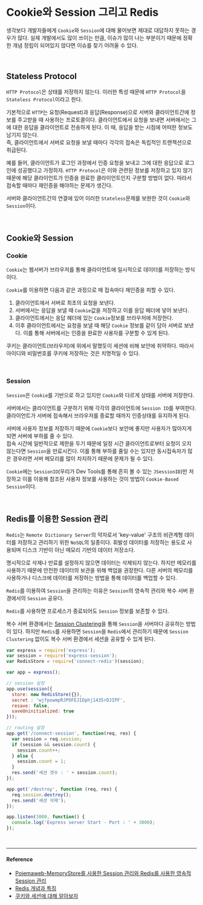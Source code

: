 # Cookie와 Session 그리고 Redis

생각보다 개발자들에게 `Cookie`와 `Session`에 대해 물어보면 제대로 대답하지 못하는 경우가 많다. 실제 개발에서도 많이 쓰이는 만큼, 이슈가 많이 나는 부분이기 때문에 정확한 개념 정립이 되어있지 않다면 이슈를 찾기 어려울 수 있다.

<br/>

## Stateless Protocol

`HTTP Protocol`은 상태를 저장하지 않는다. 이러한 특성 때문에 `HTTP Protocol`을 `Stateless Protocol`이라고 한다.

기본적으로 `HTTP`는 요청(Request)과 응답(Response)으로 서버와 클라이언트간에 정보를 주고받을 때 사용하는 프로토콜이다. 클라이언트에서 요청을 보내면 서버에서는 그에 대한 응답을 클라이언트로 전송하게 된다. 이 때, 응답을 받는 시점에 어떠한 정보도 남기지 않는다. <br/> 즉, 클라이언트에서 서버로 요청을 보낼 때마다 각각의 접속은 독립적인 트랜잭션으로 취급된다.

예를 들어, 클라이언트가 로그인 과정에서 인증 요청을 보내고 그에 대한 응답으로 로그인에 성공했다고 가정하자. `HTTP Protocol`은 이와 관련된 정보를 저장하고 있지 않기 때문에 해당 클라이언트가 인증을 완료한 클라이언트인지 구분할 방법이 없다. 따라서 접속할 때마다 재인증을 해야하는 문제가 생긴다.

서버와 클라이언트간의 연결에 있어 이러한 `Stateless`문제를 보완한 것이 `Cookie`와 `Session`이다.

<br/>

## Cookie와 Session

### Cookie

`Cookie`는 웹서버가 브라우저를 통해 클라이언트에 일시적으로 데이터를 저장하는 방식이다.

`Cookie`를 이용하면 다음과 같은 과정으로 매 접속마다 재인증을 피할 수 있다.

1. 클라이언트에서 서버로 최초의 요청을 보낸다.
2. 서버에서는 응답을 보낼 때 `Cookie`값을 저장하고 이를 응답 헤더에 넣어 보낸다.
3. 클라이언트에서는 응답 헤더에 있는 `Cookie`정보를 브라우저에 저장한다.
4. 이후 클라이언트에서는 요청을 보낼 때 해당 `Cookie` 정보를 같이 담아 서버로 보낸다. 이를 통해 서버에서는 인증을 완료한 사용자를 구분할 수 있게 된다.

쿠키는 클라이언트(브라우저)에 위에서 말했듯이 세션에 비해 보안에 취약하다. 따라서 아이디와 비밀번호를 쿠키에 저장하는 것은 치명적일 수 있다.

<br/>

### Session

`Session`은 `Cookie`를 기반으로 하고 있지만 `Cookie`와 다르게 상태를 서버에 저장한다.

서버에서는 클라이언트를 구분하기 위해 각각의 클라이언트에 `Session ID`를 부여한다. 클라이언트가 서버에 접속해서 브라우저를 종료할 때까지 인증상태를 유지하게 된다.

서버에 사용자 정보를 저장하기 때문에 `Cookie`보다 보안에 좋지만 사용자가 많아지게 되면 서버에 부하를 줄 수 있다.<br/>접속 시간에 일반적으로 제한을 두기 때문에 일정 시간 클라이언트로부터 요청이 오지 않는다면 `Session`을 만료시킨다. 이를 통해 부하를 줄일 수는 있지만 동시접속자가 많은 경우라면 서버 메모리를 많이 차지하기 때문에 문제가 될 수 있다.

`Cookie`에는 `SessionID`(우리가 Dev Tools를 통해 흔히 볼 수 있는 `JSessionID`)만 저장하고 이를 이용해 참조된 사용자 정보를 사용하는 것이 방법이 `Cookie-Based Session`이다.

<br/>

## Redis를 이용한 Session 관리

`Redis`는 `Remote Dictionary Server`의 약자로서 'key-value' 구조의 비관계형 데이터를 저장하고 관리하기 위한 `NoSQL`의 일종이다. 휘발성 데이터를 저장하는 용도로 사용되며 디스크 기반이 아닌 메모리 기반의 데이터 저장소다.

명시적으로 삭제나 만료를 설정하지 않으면 데이터는 삭제되지 않는다. 하지만 메모리를 사용하기 때문에 안전한 데이터의 보관을 위해 백업을 권장한다. 다른 서버의 메모리를 사용하거나 디스크에 데이터를 저장하는 방법을 통해 데이터를 백업할 수 있다.

`Redis`를 이용하여 `Session`을 관리하는 이유은 `Session`의 영속적 관리와 복수 서버 환경에서의 `Session` 공유다.

`Redis`를 사용하면 프로세스가 종료되어도 `Session` 정보를 보존할 수 있다.

복수 서버 환경에서는 [Session Clustering](https://github.com/Im-D/Dev-Docs/blob/master/Network/%EB%A1%9C%EB%93%9C%EB%B0%B8%EB%9F%B0%EC%8B%B1%20%26%20%ED%81%B4%EB%9F%AC%EC%8A%A4%ED%84%B0%EB%A7%81.md/#%EC%84%B8%EC%85%98-%ED%81%B4%EB%9F%AC%EC%8A%A4%ED%84%B0%EB%A7%81)을 통해 `Session`을 서버마다 공유하는 방법이 있다. 하지만 `Redis`를 사용하면 `Session`을 `Redis`에서 관리하기 때문에 `Session Clustering` 없이도 복수 서버 환경에서 세션을 공유할 수 있게 된다.

```js
var express = require('express');
var session = require('express-session');
var RedisStore = require('connect-redis')(session);

var app = express();

// session 설정
app.use(session({
  store: new RedisStore({}),
  secret : 'wjfpowmpRJPOFEJIDphj1435rDJIPF',
  resave: false,
  saveUninitialized: true
}));

// routing 설정
app.get('/connect-session', function(req, res) {
  var session = req.session;
  if (session && session.count) {
    session.count++;
  } else {
    session.count = 1;
  }
  res.send('세션 갯수 : ' + session.count);
});

app.get('/destroy', function (req, res) {
  req.session.destroy();
  res.send('세션 삭제');
});

app.listen(3000, function() {
  console.log('Express server Start - Port : ' + 3000);
});
```

<br/>

---

#### Reference

- [Poiemaweb-MemoryStore를 사용한 Session 관리와 Redis를 사용한 영속적 Session 관리](https://poiemaweb.com/express-session-handling)
- [Redis 개념과 특징](https://goodgid.github.io/Redis/)
- [쿠키와 세션에 대해 알아보자](https://cinabrosite.wordpress.com/2017/01/24/cookie_session/)

